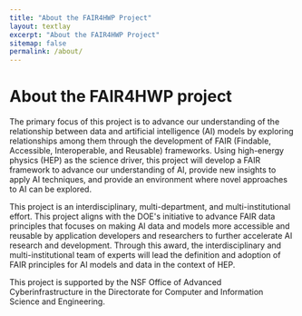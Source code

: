 ```yaml
---
title: "About the FAIR4HWP Project"
layout: textlay
excerpt: "About the FAIR4HWP Project"
sitemap: false
permalink: /about/
---
```


# About the FAIR4HWP project

The primary focus of this project is to advance our understanding of the relationship between data and artificial intelligence (AI) models by exploring relationships among them through the development of FAIR (Findable, Accessible, Interoperable, and Reusable) frameworks. Using high-energy physics (HEP) as the science driver, this project will develop a FAIR framework to advance our understanding of AI, provide new insights to apply AI techniques, and provide an environment where novel approaches to AI can be explored.

This project is an interdisciplinary, multi-department, and multi-institutional effort. This project aligns with the DOE's initiative to advance FAIR data principles that focuses on making AI data and models more accessible and reusable by application developers and researchers to further accelerate AI research and development. Through this award, the interdisciplinary and multi-institutional team of experts will lead the definition and adoption of FAIR principles for AI models and data in the context of HEP.

This project is supported by the NSF Office of Advanced Cyberinfrastructure in the Directorate for Computer and Information Science and Engineering.
